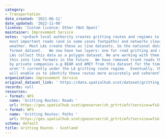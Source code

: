 ```yaml
---
category:
- Transportation
date_created: '2021-06-11'
date_updated: '2022-11-08'
license: 'Custom licence: Other (Not Open)'
maintainer: Improvement Service
notes: '<p>Each local authority creates gritting routes and regimes to keep their
  most important roads (and in some cases footpaths) and networks clear come bad winter
  weather. Most LAs create these as line datasets. So the national dataset is a line
  format dataset.   We now have two layers: one for road gritting and one for footpath.  Some
  LAs collect this data as a polygon dataset. We are working with them to convert
  this into line formats in the future.  We have removed trunk roads that are cleared
  by private companies e.g BEAR and AMEY from this dataset for the time being as they
  aren''t currently under the LA gritting route regime.  Eventually, the Street Gazetteer
  will enable us to identify these routes more accurately and coherently.</p>'
organization: Improvement Service
original_dataset_link: ' https://data.spatialhub.scot/dataset/gritting_routes-is'
records: null
resources:
- format: WFS
  name: 'Gritting Routes: Roads '
  url: https://geo.spatialhub.scot/geoserver/sh_grtrt/wfs?service=wfs&typeName=sh_grtrt:pub_grtrt
- format: WFS
  name: 'Gritting Routes: Paths '
  url: https://geo.spatialhub.scot/geoserver/sh_grtrt/wfs?service=wfs&typeName=sh_grtrt:pub_grtrtpth
schema: default
title: Gritting Routes - Scotland
---
```

